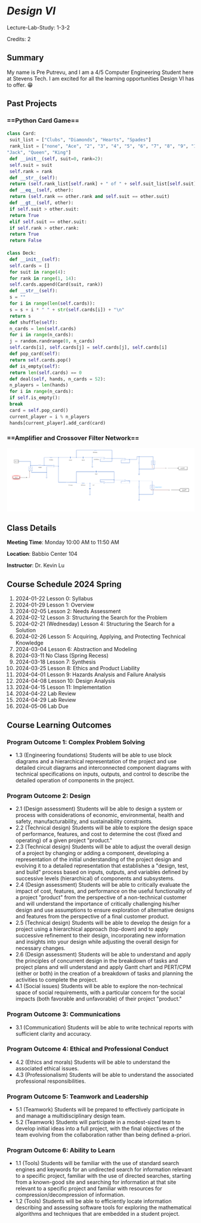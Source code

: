 # *Design VI*

Lecture-Lab-Study: 1-3-2

Credits: 2

## Summary
My name is Pre Putrevu, and I am a 4/5 Computer Engineering Student here at Stevens Tech. I am excited for all the learning opportunities Design VI has to offer. 😁

## Past Projects 

### ==Python Card Game==
```python
class Card:
 suit_list = ["Clubs", "Diamonds", "Hearts", "Spades"]
 rank_list = ["none", "Ace", "2", "3", "4", "5", "6", "7", "8", "9", "10", 
"Jack", "Queen", "King"]
 def __init__(self, suit=0, rank=2):
 self.suit = suit 
 self.rank = rank
 def __str__(self):
 return (self.rank_list[self.rank] + " of " + self.suit_list[self.suit])
 def __eq__(self, other): 
 return (self.rank == other.rank and self.suit == other.suit)
 def __gt__(self, other):
 if self.suit > other.suit:
 return True
 elif self.suit == other.suit:
 if self.rank > other.rank:
 return True
 return False
 
class Deck:
 def __init__(self):
 self.cards = []
 for suit in range(4):
 for rank in range(1, 14):
 self.cards.append(Card(suit, rank))
 def __str__(self):
 s = ""
 for i in range(len(self.cards)):
 s = s + i * " " + str(self.cards[i]) + "\n"
 return s
 def shuffle(self):
 n_cards = len(self.cards)
 for i in range(n_cards):
 j = random.randrange(0, n_cards)
 self.cards[i], self.cards[j] = self.cards[j], self.cards[i]
 def pop_card(self): 
 return self.cards.pop()
 def is_empty(self):
 return len(self.cards) == 0
 def deal(self, hands, n_cards = 52):
 n_players = len(hands)
 for i in range(n_cards):
 if self.is_empty():
 break
 card = self.pop_card()
 current_player = i % n_players
 hands[current_player].add_card(card)
```
### ==Amplifier and Crossover Filter Network==
![Screenshot](screenshot.jpg)

## Class Details
**Meeting Time**: Monday 10:00 AM to 11:50 AM

**Location**: Babbio Center 104

**Instructor**: Dr. Kevin Lu

## Course Schedule 2024 Spring
1. 2024-01-22 Lesson 0: Syllabus
2. 2024-01-29 Lesson 1: Overview
3. 2024-02-05 Lesson 2: Needs Assessment
4. 2024-02-12 Lesson 3: Structuring the Search for the Problem
5. 2024-02-21 (Wednesday) Lesson 4: Structuring the Search for a Solution
6. 2024-02-26 Lesson 5: Acquiring, Applying, and Protecting Technical Knowledge
7. 2024-03-04 Lesson 6: Abstraction and Modeling
8. 2024-03-11 No Class (Spring Recess)
9. 2024-03-18 Lesson 7: Synthesis
10. 2024-03-25 Lesson 8: Ethics and Product Liability
11. 2024-04-01 Lesson 9: Hazards Analysis and Failure Analysis
12. 2024-04-08 Lesson 10: Design Analysis
13. 2024-04-15 Lesson 11: Implementation
14. 2024-04-22 Lab Review
15. 2024-04-29 Lab Review
16. 2024-05-06 Lab Due

## Course Learning Outcomes
### Program Outcome 1: Complex Problem Solving
- 1.3 (Engineering foundations) Students will be able to use block diagrams and a hierarchical representation of the project and use detailed circuit diagrams and interconnected component diagrams with technical specifications on inputs, outputs, and control to describe the detailed operation of components in the project.

### Program Outcome 2: Design
- 2.1 (Design assessment) Students will be able to design a system or process with considerations of economic, environmental, health and safety, manufacturability, and sustainability constraints.
- 2.2 (Technical design) Students will be able to explore the design space of performance, features, and cost to determine the cost (fixed and operating) of a given project "product."
- 2.3 (Technical design) Students will be able to adjust the overall design of a project by changing or adding a component, developing a representation of the initial understanding of the project design and evolving it to a detailed representation that establishes a "design, test, and build" process based on inputs, outputs, and variables defined by successive levels (hierarchical) of components and subsystems.
- 2.4 (Design assessment) Students will be able to critically evaluate the impact of cost, features, and performance on the useful functionality of a project "product" from the perspective of a non-technical customer and will understand the importance of critically challenging his/her design and use assumptions to ensure exploration of alternative designs and features from the perspective of a final customer product.
- 2.5 (Technical design) Students will be able to develop the design for a project using a hierarchical approach (top-down) and to apply successive refinement to their design, incorporating new information and insights into your design while adjusting the overall design for necessary changes.
- 2.6 (Design assessment) Students will be able to understand and apply the principles of concurrent design in the breakdown of tasks and project plans and will understand and apply Gantt chart and PERT/CPM (either or both) in the creation of a breakdown of tasks and planning the activities to complete the project.
- 4.1 (Social issues) Students will be able to explore the non-technical space of social requirements, with a particular concern for the social impacts (both favorable and unfavorable) of their project "product."

### Program Outcome 3: Communications
- 3.1 (Communication) Students will be able to write technical reports with sufficient clarity and accuracy.

### Program Outcome 4: Ethical and Professional Conduct
- 4.2 (Ethics and morals) Students will be able to understand the associated ethical issues.
- 4.3 (Professionalism) Students will be able to understand the associated professional responsibilities.

### Program Outcome 5: Teamwork and Leadership
- 5.1 (Teamwork) Students will be prepared to effectively participate in and manage a multidisciplinary design team.
- 5.2 (Teamwork) Students will participate in a modest-sized team to develop initial ideas into a full project, with the final objectives of the team evolving from the collaboration rather than being defined a-priori.

### Program Outcome 6: Ability to Learn
- 1.1 (Tools) Students will be familiar with the use of standard search engines and keywords for an undirected search for information relevant to a specific project, familiar with the use of directed searches, starting from a known-good site and searching for information at that site relevant to a specific project and familiar with resources for compression/decompression of information.
- 1.2 (Tools) Students will be able to efficiently locate information describing and assessing software tools for exploring the mathematical algorithms and techniques that are embedded in a student project.


